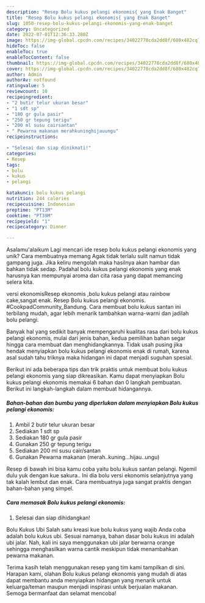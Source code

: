 ```yaml
---
description: "Resep Bolu kukus pelangi ekonomis{ yang Enak Banget"
title: "Resep Bolu kukus pelangi ekonomis{ yang Enak Banget"
slug: 1050-resep-bolu-kukus-pelangi-ekonomis-yang-enak-banget
category: Uncategorized
date: 2022-07-01T12:36:33.280Z
image: https://img-global.cpcdn.com/recipes/34022778cda2dd8f/680x482cq70/bolu-kukus-pelangi-ekonomis-foto-resep-utama.jpg
hideToc: false
enableToc: true
enableTocContent: false
thumbnail: https://img-global.cpcdn.com/recipes/34022778cda2dd8f/680x482cq70/bolu-kukus-pelangi-ekonomis-foto-resep-utama.jpg
cover: https://img-global.cpcdn.com/recipes/34022778cda2dd8f/680x482cq70/bolu-kukus-pelangi-ekonomis-foto-resep-utama.jpg
author: Admin
authorAv: notfound
ratingvalue: 5
reviewcount: 10
recipeingredient:
- "2 butir telur ukuran besar"
- "1 sdt sp"
- "180 gr gula pasir"
- "250 gr tepung terigu"
- "200 ml susu cairsantan"
- " Pewarna makanan merahkuninghijauungu"
recipeinstructions:

- "Selesai dan siap dinikmati!"
categories:
- Resep
tags:
- bolu
- kukus
- pelangi

katakunci: bolu kukus pelangi 
nutrition: 244 calories
recipecuisine: Indonesian
preptime: "PT13M"
cooktime: "PT39M"
recipeyield: "1"
recipecategory: Dinner

---
```



Asalamu'alaikum Lagi mencari ide resep bolu kukus pelangi ekonomis yang unik? Cara membuatnya memang Agak tidak terlalu sulit namun tidak gampang juga. Jika keliru mengolah maka hasilnya akan hambar dan bahkan tidak sedap. Padahal bolu kukus pelangi ekonomis yang enak harusnya kan mempunyai aroma dan cita rasa yang dapat memancing selera kita.


versi ekonomisResep ekonomis ,bolu kukus pelangi atau rainbow cake,sangat enak. Resep Bolu kukus pelangi ekonomis. #CookpadCommunity_Bandung. Cara membuat bolu kukus santan ini terbilang mudah, agar lebih menarik tambahkan warna-warni dan jadilah bolu pelangi.

Banyak hal yang sedikit banyak mempengaruhi kualitas rasa dari bolu kukus pelangi ekonomis, mulai dari jenis bahan, kedua pemilihan bahan segar hingga cara membuat dan menghidangkannya. Tidak usah pusing jika hendak menyiapkan bolu kukus pelangi ekonomis enak di rumah, karena asal sudah tahu triknya maka hidangan ini dapat menjadi suguhan spesial.


Berikut ini ada beberapa tips dan trik praktis untuk membuat bolu kukus pelangi ekonomis yang siap dikreasikan. Kamu dapat menyiapkan Bolu kukus pelangi ekonomis memakai 6 bahan dan 0 langkah pembuatan. Berikut ini langkah-langkah dalam membuat hidangannya.

<!--inarticleads1-->

##### Bahan-bahan dan bumbu yang diperlukan dalam menyiapkan Bolu kukus pelangi ekonomis:

1. Ambil 2 butir telur ukuran besar
1. Sediakan 1 sdt sp
1. Sediakan 180 gr gula pasir
1. Gunakan 250 gr tepung terigu
1. Sediakan 200 ml susu cair/santan
1. Gunakan  Pewarna makanan (merah..kuning...hijau..ungu)


Resep di bawah ini bisa kamu coba yaitu bolu kukus santan pelangi. Ngemil dulu yuk dengan kue sakura.. Ini dia bolu versi ekonomis selanjutnya yang tak kalah lembut dan enak. Cara membuatnya juga sangat praktis dengan bahan-bahan yang simpel. 

<!--inarticleads2-->

##### Cara memasak Bolu kukus pelangi ekonomis:


1. Selesai dan siap dihidangkan!

Bolu Kukus Ubi Salah satu kreasi kue bolu kukus yang wajib Anda coba adalah bolu kukus ubi. Sesuai namanya, bahan dasar bolu kukus ini adalah ubi jalar. Nah, kali ini saya menggunakan ubi jalar berwarna orange sehingga menghasilkan warna cantik meskipun tidak menambahkan pewarna makanan. 

Terima kasih telah menggunakan resep yang tim kami tampilkan di sini. Harapan kami, olahan Bolu kukus pelangi ekonomis yang mudah di atas dapat membantu anda menyiapkan hidangan yang menarik untuk keluarga/teman maupun menjadi inspirasi untuk berjualan makanan. Semoga bermanfaat dan selamat mencoba!
